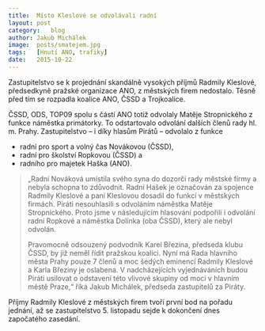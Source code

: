 ```yaml
---
title:	Místo Kleslové se odvolávali radní
layout:	post
category:	blog
author:	Jakub Michálek
image:	posts/smatejem.jpg
tags:	[Hnutí ANO, trafiky]
date:	2015-10-22
---
```


Zastupitelstvo se k projednání skandálně vysokých příjmů Radmily Kleslové, předsedkyně pražské organizace ANO, z městských firem nedostalo. Těsně před tím se rozpadla koalice ANO, ČSSD a Trojkoalice.

ČSSD, ODS, TOP09 spolu s částí ANO totiž odvolaly Matěje Stropnického z funkce náměstka primátorky. To odstartovalo odvolání dalších členů rady hl. m. Prahy. Zastupitelstvo – i díky hlasům Pirátů – odvolalo z funkce 

* radní pro sport a volný čas Novákovou (ČSSD), 
* radní pro školství Ropkovou (ČSSD) a 
* radního pro majetek Haška (ANO). 

> „Radní Nováková umístila svého syna do dozorčí rady městské firmy a nebyla schopna to zdůvodnit. Radní Hašek je označován za spojence Radmily Kleslové a paní Kleslovou dosadil do funkcí v městských firmách. Piráti nesouhlasili s odvoláním náměstka Matěje Stropnického. Proto jsme v následujícím hlasování podpořili i odvolání radní Ropkové a náměstka Dolínka (oba ČSSD), který ale nebyl odvolán.
> 
> Pravomocně odsouzený podvodník Karel Březina, předseda klubu ČSSD, by již neměl řídit pražskou koalici. Nyní má Rada hlavního města Prahy pouze 7 členů a moc šedých eminencí Radmily Kleslové a Karla Březiny  je oslabena. V nadcházejících vyjednáváních budou Piráti usilovat o odstavení této vlivové skupiny od moci v hlavním městě Praze,“ říká Jakub Michálek, předseda zastupitelů za Piráty. 

Příjmy Radmily Kleslové z městských firem tvoří první bod na pořadu jednání, až se zastupitelstvo 5. listopadu sejde k dokončení dnes započatého zasedání. 


